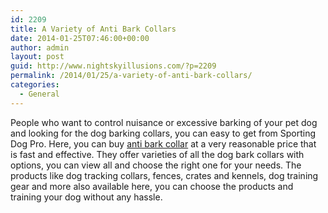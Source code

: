 ```yaml
---
id: 2209
title: A Variety of Anti Bark Collars
date: 2014-01-25T07:46:00+00:00
author: admin
layout: post
guid: http://www.nightskyillusions.com/?p=2209
permalink: /2014/01/25/a-variety-of-anti-bark-collars/
categories:
  - General
---
```

People who want to control nuisance or excessive barking of your pet dog and looking for the dog barking collars, you can easy to get from Sporting Dog Pro. Here, you can buy [anti bark collar](http://www.sportingdogpro.com/articles/anti-bark-collar-reviews-and-buyers-guide) at a very reasonable price that is fast and effective. They offer varieties of all the dog bark collars with options, you can view all and choose the right one for your needs. The products like dog tracking collars, fences, crates and kennels, dog training gear and more also available here, you can choose the products and training your dog without any hassle.